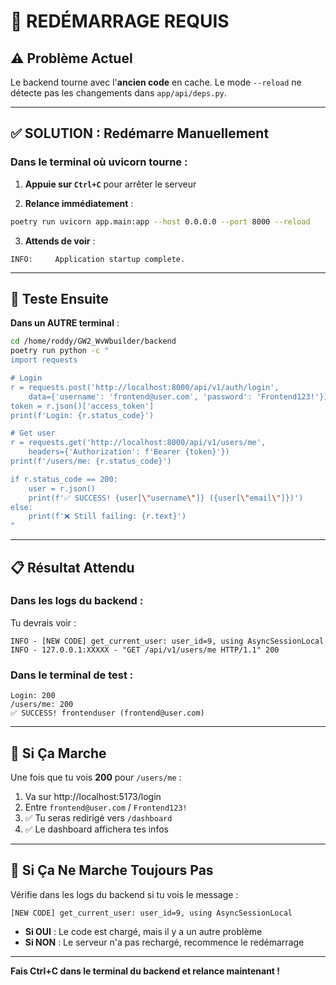 # 🔄 REDÉMARRAGE REQUIS

## ⚠️ Problème Actuel

Le backend tourne avec l'**ancien code** en cache. Le mode `--reload` ne détecte pas les changements dans `app/api/deps.py`.

---

## ✅ SOLUTION : Redémarre Manuellement

### Dans le terminal où uvicorn tourne :

1. **Appuie sur `Ctrl+C`** pour arrêter le serveur

2. **Relance immédiatement** :
```bash
poetry run uvicorn app.main:app --host 0.0.0.0 --port 8000 --reload
```

3. **Attends de voir** :
```
INFO:     Application startup complete.
```

---

## 🧪 Teste Ensuite

**Dans un AUTRE terminal** :

```bash
cd /home/roddy/GW2_WvWbuilder/backend
poetry run python -c "
import requests

# Login
r = requests.post('http://localhost:8000/api/v1/auth/login',
    data={'username': 'frontend@user.com', 'password': 'Frontend123!'})
token = r.json()['access_token']
print(f'Login: {r.status_code}')

# Get user
r = requests.get('http://localhost:8000/api/v1/users/me',
    headers={'Authorization': f'Bearer {token}'})
print(f'/users/me: {r.status_code}')

if r.status_code == 200:
    user = r.json()
    print(f'✅ SUCCESS! {user[\"username\"]} ({user[\"email\"]})')
else:
    print(f'❌ Still failing: {r.text}')
"
```

---

## 📋 Résultat Attendu

### Dans les logs du backend :

Tu devrais voir :
```
INFO - [NEW CODE] get_current_user: user_id=9, using AsyncSessionLocal
INFO - 127.0.0.1:XXXXX - "GET /api/v1/users/me HTTP/1.1" 200
```

### Dans le terminal de test :

```
Login: 200
/users/me: 200
✅ SUCCESS! frontenduser (frontend@user.com)
```

---

## 🎯 Si Ça Marche

Une fois que tu vois **200** pour `/users/me` :

1. Va sur http://localhost:5173/login
2. Entre `frontend@user.com` / `Frontend123!`
3. ✅ Tu seras redirigé vers `/dashboard`
4. ✅ Le dashboard affichera tes infos

---

## 🐛 Si Ça Ne Marche Toujours Pas

Vérifie dans les logs du backend si tu vois le message :
```
[NEW CODE] get_current_user: user_id=9, using AsyncSessionLocal
```

- **Si OUI** : Le code est chargé, mais il y a un autre problème
- **Si NON** : Le serveur n'a pas rechargé, recommence le redémarrage

---

**Fais Ctrl+C dans le terminal du backend et relance maintenant !**

